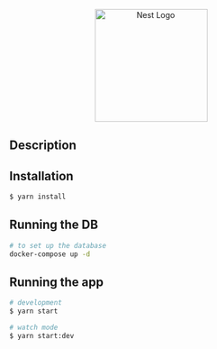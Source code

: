 <p align="center">
  <a href="http://nestjs.com/" target="blank"><img src="https://nestjs.com/img/logo-small.svg" width="200" alt="Nest Logo" /></a>
</p>

## Description

## Installation

```bash
$ yarn install
```

## Running the DB

```bash
# to set up the database
docker-compose up -d
```

## Running the app

```bash
# development
$ yarn start

# watch mode
$ yarn start:dev
```
